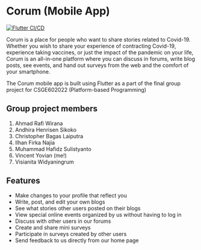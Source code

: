 # Corum (Mobile App)

[![Flutter CI/CD](https://github.com/spacesick/corum-mobile/actions/workflows/main.yml/badge.svg)](https://github.com/spacesick/corum-mobile/actions/workflows/main.yml)

Corum is a place for people who want to share stories related to Covid-19. Whether you wish to share your experience of contracting Covid-19, experience taking vaccines, or just the impact of the pandemic on your life, Corum is an all-in-one platform where you can discuss in forums, write blog posts, see events, and hand out surveys from the web and the comfort of your smartphone.

The Corum mobile app is built using Flutter as a part of the final group project for CSGE602022 (Platform-based Programming)

## Group project members

1. Ahmad Rafi Wirana
2. Andhira Henrisen Sikoko
3. Christopher Bagas Laiputra
4. Ilhan Firka Najia
5. Muhammad Hafidz Sulistyanto
6. Vincent Yovian (me!)
7. Visianita Widyaningrum

## Features

- Make changes to your profile that reflect you
- Write, post, and edit your own blogs
- See what stories other users posted on their blogs
- View special online events organized by us without having to log in
- Discuss with other users in our forums
- Create and share mini surveys
- Participate in surveys created by other users
- Send feedback to us directly from our home page
